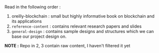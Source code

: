 Read in the following order :

1. oreilly-blockchain : small but highly informative book on blockchain and its applications
2. `reference-content` : contains relevant research papers and slides
3. `general-design` : contains sample designs and structures which we can base our project design on.

**NOTE :** Repo in 2, 3 contain raw content, I haven't filtered it yet
